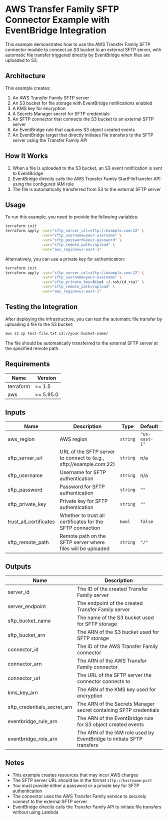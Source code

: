 # AWS Transfer Family SFTP Connector Example with EventBridge Integration

This example demonstrates how to use the AWS Transfer Family SFTP connector module to connect an S3 bucket to an external SFTP server, with automatic file transfer triggered directly by EventBridge when files are uploaded to S3.

## Architecture

This example creates:

1. An AWS Transfer Family SFTP server
2. An S3 bucket for file storage with EventBridge notifications enabled
3. A KMS key for encryption
4. A Secrets Manager secret for SFTP credentials
5. An SFTP connector that connects the S3 bucket to an external SFTP server
6. An EventBridge rule that captures S3 object created events
7. An EventBridge target that directly initiates file transfers to the SFTP server using the Transfer Family API

## How It Works

1. When a file is uploaded to the S3 bucket, an S3 event notification is sent to EventBridge
2. EventBridge directly calls the AWS Transfer Family StartFileTransfer API using the configured IAM role
3. The file is automatically transferred from S3 to the external SFTP server

## Usage

To run this example, you need to provide the following variables:

```bash
terraform init
terraform apply -var="sftp_server_url=sftp://example.com:22" \
                -var="sftp_username=your-username" \
                -var="sftp_password=your-password" \
                -var="sftp_remote_path=/upload" \
                -var="aws_region=us-east-1"
```

Alternatively, you can use a private key for authentication:

```bash
terraform init
terraform apply -var="sftp_server_url=sftp://example.com:22" \
                -var="sftp_username=your-username" \
                -var="sftp_private_key=$(cat ~/.ssh/id_rsa)" \
                -var="sftp_remote_path=/upload" \
                -var="aws_region=us-east-1"
```

## Testing the Integration

After deploying the infrastructure, you can test the automatic file transfer by uploading a file to the S3 bucket:

```bash
aws s3 cp test-file.txt s3://your-bucket-name/
```

The file should be automatically transferred to the external SFTP server at the specified remote path.

## Requirements

| Name | Version |
|------|---------|
| terraform | >= 1.5 |
| aws | >= 5.95.0 |

## Inputs

| Name | Description | Type | Default | Required |
|------|-------------|------|---------|:--------:|
| aws_region | AWS region | `string` | `"us-east-1"` | no |
| sftp_server_url | URL of the SFTP server to connect to (e.g., sftp://example.com:22) | `string` | n/a | yes |
| sftp_username | Username for SFTP authentication | `string` | n/a | yes |
| sftp_password | Password for SFTP authentication | `string` | `""` | no |
| sftp_private_key | Private key for SFTP authentication | `string` | `""` | no |
| trust_all_certificates | Whether to trust all certificates for the SFTP connection | `bool` | `false` | no |
| sftp_remote_path | Remote path on the SFTP server where files will be uploaded | `string` | `"/"` | no |

## Outputs

| Name | Description |
|------|-------------|
| server_id | The ID of the created Transfer Family server |
| server_endpoint | The endpoint of the created Transfer Family server |
| sftp_bucket_name | The name of the S3 bucket used for SFTP storage |
| sftp_bucket_arn | The ARN of the S3 bucket used for SFTP storage |
| connector_id | The ID of the AWS Transfer Family connector |
| connector_arn | The ARN of the AWS Transfer Family connector |
| connector_url | The URL of the SFTP server the connector connects to |
| kms_key_arn | The ARN of the KMS key used for encryption |
| sftp_credentials_secret_arn | The ARN of the Secrets Manager secret containing SFTP credentials |
| eventbridge_rule_arn | The ARN of the EventBridge rule for S3 object created events |
| eventbridge_role_arn | The ARN of the IAM role used by EventBridge to initiate SFTP transfers |

## Notes

- This example creates resources that may incur AWS charges
- The SFTP server URL should be in the format `sftp://hostname:port`
- You must provide either a password or a private key for SFTP authentication
- The connector uses the AWS Transfer Family service to securely connect to the external SFTP server
- EventBridge directly calls the Transfer Family API to initiate file transfers without using Lambda
